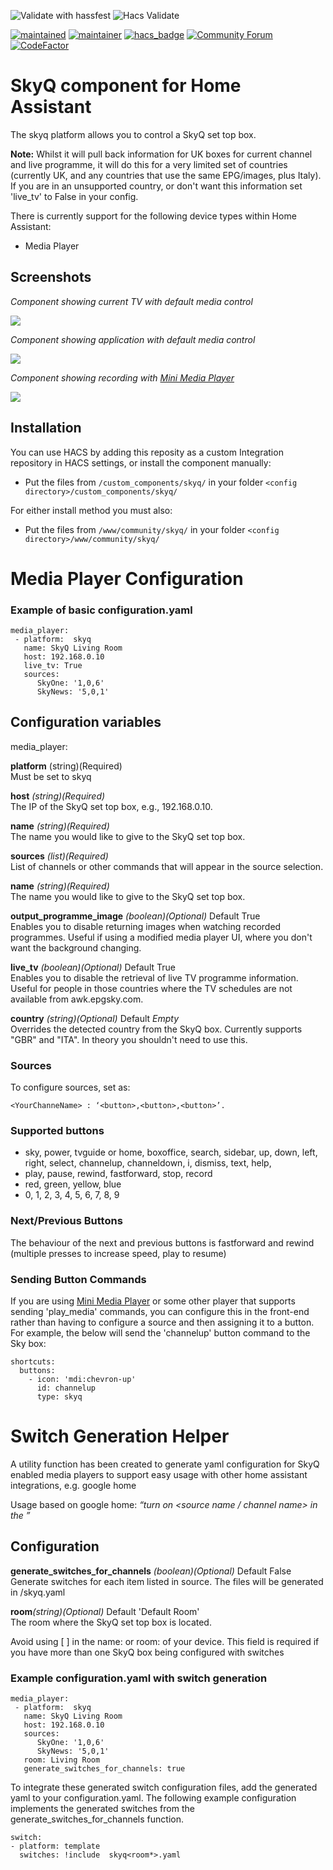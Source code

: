 ![Validate with hassfest](https://github.com/RogerSelwyn/Home_Assistant_SkyQ_MediaPlayer/workflows/Validate%20with%20hassfest/badge.svg) ![Hacs Validate](https://github.com/RogerSelwyn/Home_Assistant_SkyQ_MediaPlayer/workflows/Hacs%20Validate/badge.svg)

[![maintained](https://img.shields.io/maintenance/yes/2020.svg)](#) [![maintainer](https://img.shields.io/badge/maintainer-%20%40RogerSelwyn-blue.svg)](https://github.com/RogerSelwyn) [![hacs_badge](https://img.shields.io/badge/HACS-Custom-orange.svg)](https://github.com/custom-components/hacs) [![Community Forum](https://img.shields.io/badge/community-forum-brightgreen.svg)](https://community.home-assistant.io/t/custom-component-skyq-media-player/140306) [![CodeFactor](https://www.codefactor.io/repository/github/rogerselwyn/home_assistant_skyq_mediaplayer/badge)](https://www.codefactor.io/repository/github/rogerselwyn/home_assistant_skyq_mediaplayer)

# SkyQ component for Home Assistant

The skyq platform allows you to control a SkyQ set top box.

**Note:** Whilst it will pull back information for UK boxes for current channel and live programme, it will do this for a very limited set of countries (currently UK, and any countries that use the same EPG/images, plus Italy). If you are in an unsupported country, or don't want this information set 'live_tv' to False in your config.

There is currently support for the following device types within Home Assistant:

- Media Player

## Screenshots

_Component showing current TV with default media control_

<img src="https://github.com/RogerSelwyn/Home_Assistant_SkyQ_MediaPlayer/blob/master/screenshots/skyq_1.png">

_Component showing application with default media control_

<img src="https://github.com/RogerSelwyn/Home_Assistant_SkyQ_MediaPlayer/blob/master/screenshots/skyq_2.png">

_Component showing recording with [Mini Media Player](https://github.com/kalkih/mini-media-player)_

<img src="https://github.com/RogerSelwyn/Home_Assistant_SkyQ_MediaPlayer/blob/master/screenshots/skyq_3.png">

## Installation

You can use HACS by adding this reposity as a custom Integration repository in HACS settings, or install the component manually:

- Put the files from `/custom_components/skyq/` in your folder `<config directory>/custom_components/skyq/`

For either install method you must also:

- Put the files from `/www/community/skyq/` in your folder `<config directory>/www/community/skyq/`

# Media Player Configuration

### Example of basic configuration.yaml

```
media_player:
 - platform:  skyq
   name: SkyQ Living Room
   host: 192.168.0.10
   live_tv: True
   sources:
      SkyOne: '1,0,6'
      SkyNews: '5,0,1'
```

## Configuration variables

media_player:

**platform** (string)(Required)  
Must be set to skyq

**host** _(string)(Required)_  
The IP of the SkyQ set top box, e.g., 192.168.0.10.

**name** _(string)(Required)_  
The name you would like to give to the SkyQ set top box.

**sources** _(list)(Required)_  
List of channels or other commands that will appear in the source selection.

**name** _(string)(Required)_  
The name you would like to give to the SkyQ set top box.

**output_programme_image** _(boolean)(Optional)_ Default True  
Enables you to disable returning images when watching recorded programmes. Useful if using a modified media player UI, where you don't want the background changing.

**live_tv** _(boolean)(Optional)_ Default True  
Enables you to disable the retrieval of live TV programme information. Useful for people in those countries where the TV schedules are not available from awk.epgsky.com.

**country** _(string)(Optional)_ Default _Empty_  
Overrides the detected country from the SkyQ box. Currently supports "GBR" and "ITA". In theory you shouldn't need to use this.

### Sources

To configure sources, set as:

```
<YourChanneName> : ‘<button>,<button>,<button>’.
```

### Supported buttons

- sky, power, tvguide or home, boxoffice, search, sidebar, up, down, left, right, select, channelup, channeldown, i, dismiss, text, help, 
- play, pause, rewind, fastforward, stop, record
- red, green, yellow, blue
- 0, 1, 2, 3, 4, 5, 6, 7, 8, 9

### Next/Previous Buttons

The behaviour of the next and previous buttons is fastforward and rewind (multiple presses to increase speed, play to resume)

### Sending Button Commands

If you are using [Mini Media Player](https://github.com/kalkih/mini-media-player) or some other player that supports sending 'play_media' commands, you can configure this in the front-end rather than having to configure a source and then assigning it to a button. For example, the below will send the 'channelup' button command to the Sky box:

```
shortcuts:
  buttons:
    - icon: 'mdi:chevron-up'
      id: channelup
      type: skyq
```
# Switch Generation Helper

A utility function has been created to generate yaml configuration for SkyQ enabled media players to support easy usage with other home assistant integrations, e.g. google home

Usage based on google home: _“turn on <source name / channel name> in the ”_

## Configuration

**generate_switches_for_channels** _(boolean)(Optional)_ Default False  
Generate switches for each item listed in source.
The files will be generated in <config folder>/skyq<room>.yaml

**room**_(string)(Optional)_ Default 'Default Room'  
The room where the SkyQ set top box is located.

Avoid using [ ] in the name: or room: of your device. This field is required if you have more than one SkyQ box being configured with switches

### Example configuration.yaml with switch generation

```
media_player:
 - platform:  skyq
   name: SkyQ Living Room
   host: 192.168.0.10
   sources:
      SkyOne: '1,0,6'
      SkyNews: '5,0,1'
   room: Living Room
   generate_switches_for_channels: true
```

To integrate these generated switch configuration files, add the generated yaml to your configuration.yaml. The following example configuration implements the generated switches from the generate_switches_for_channels function.

```
switch:
- platform: template
  switches: !include  skyq<room*>.yaml
```
